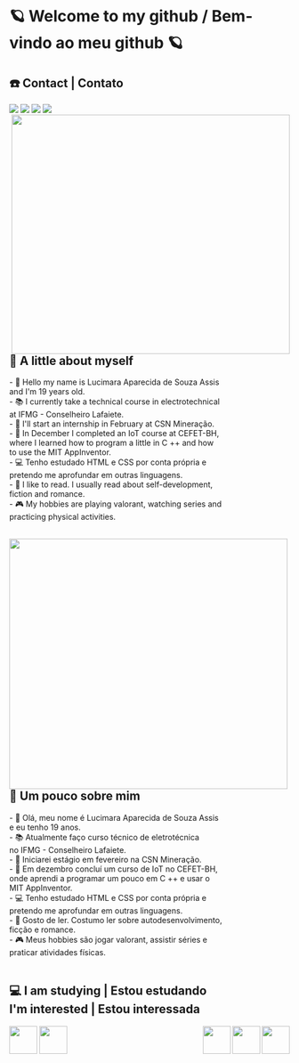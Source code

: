 <h1>🪐 Welcome to my github / Bem-vindo ao meu github 🪐</h1>
<h2> ☎️ Contact | Contato</h2> 
<div style="display: inline_block">
<a href="Luucy#6228" target="_blank" alt="Luucy#6228" title="Luucy#6228"><img src="https://img.shields.io/badge/Discord-7289DA?style=for-the-badge&logo=discord&logoColor=white" target="_blank"></a>
<a href="lucimarasouzah@gmail.com" target="_blank" alt="lucimarasouzah@gmail.com" title="lucimarasouzah@gmail.com"><img src="https://img.shields.io/badge/Gmail-D14836?style=for-the-badge&logo=gmail&logoColor=white" target="_blank"></a>
<a href="https://www.instagram.com/lucimarasouza8/" target="_blank" alt="@lucimarasouza8" title="@lucimarasouza8"><img src="https://img.shields.io/badge/Instagram-E4405F?style=for-the-badge&logo=instagram&logoColor=white" target="_blank"></a>
<a href="https://www.linkedin.com/in/lucimara-souza-1098b9181/" target="_blank" alt="https://www.linkedin.com/in/lucimara-souza-1098b9181/" title="https://www.linkedin.com/in/lucimara-souza-1098b9181/"><img src="https://img.shields.io/badge/LinkedIn-0077B5?style=for-the-badge&logo=linkedin&logoColor=white" target="_blank"></a>
</div>  

<div class="image">
<img align="right" valign="top" width="500px" height="430px" src="https://user-images.githubusercontent.com/95291739/144950282-77d0095c-3ded-4400-8997-67f5df31c1f3.gif"/> <br/>
</div>

<h2>🔮 A little about myself</h2>
- 🌼 Hello my name is Lucimara Aparecida de Souza Assis<br/>
and I'm 19 years old. <br/>
- 📚 I currently take a technical course in electrotechnical<br/>
at IFMG - Conselheiro Lafaiete.<br/>
- 🔰 I'll start an internship in February at CSN Mineração.<br/>
- 🎲 In December I completed an IoT course at CEFET-BH, <br/>
where I learned how to program a little in C ++ and how <br/>
 to use the MIT AppInventor.<br/>
- 💻 Tenho estudado HTML e CSS por conta própria e <br/>
pretendo me aprofundar em outras linguagens.<br/>
- 📓 I like to read. I usually read about self-development, <br/>
fiction and romance.<br/>
- 🎮 My hobbies are playing valorant, watching series and <br/>
practicing physical activities.<br/><br/>

<img align="left" width="500px" height="450px" src="https://user-images.githubusercontent.com/95291739/144951130-43b59fa2-70b0-41ee-9a0b-1e64fb8fc2ff.gif"/></br>
<h2>🔮 Um pouco sobre mim</h2>
- 🌼 Olá, meu nome é Lucimara Aparecida de Souza Assis <br/>
e eu tenho 19 anos.<br/>
- 📚 Atualmente faço curso técnico de eletrotécnica <br/>
no IFMG - Conselheiro Lafaiete.<br/>
- 🔰 Iniciarei estágio em fevereiro na CSN Mineração. <br/>
- 🎲 Em dezembro concluí um curso de IoT no CEFET-BH, <br/>
onde aprendi a programar um pouco em C ++ e usar o   <br/> 
MIT AppInventor.<br/>
- 💻 Tenho estudado HTML e CSS por conta própria e <br/>
pretendo me aprofundar em outras linguagens.<br/>
- 📓 Gosto de ler. Costumo ler sobre autodesenvolvimento, <br/>
ficção e romance.<br/>
- 🎮 Meus hobbies são jogar valorant, assistir séries e <br/>
praticar atividades físicas.<br/>

</br>
<div style="display: inline_block">
  <h2> 💻 I am studying  |  Estou estudando &nbsp;&nbsp;&nbsp;&nbsp;&nbsp;&nbsp;&nbsp;&nbsp;&nbsp;&nbsp;&nbsp;&nbsp;&nbsp;&nbsp;&nbsp;&nbsp;&nbsp;&nbsp;&nbsp;&nbsp;&nbsp;&nbsp;&nbsp;&nbsp;&nbsp;&nbsp;&nbsp; I'm interested | Estou interessada</h2>
  <img align="center" width="50px" height="50px" src="https://cdn.jsdelivr.net/gh/devicons/devicon/icons/html5/html5-original-wordmark.svg" />
  <img align="center" width="50px" height="50px" src="https://cdn.jsdelivr.net/gh/devicons/devicon/icons/css3/css3-original-wordmark.svg" /> 
  <img align="right" width="50px" height="50px"src="https://cdn.jsdelivr.net/gh/devicons/devicon/icons/javascript/javascript-original.svg" />
  <img align="right" width="50px" height="50px" src="https://cdn.jsdelivr.net/gh/devicons/devicon/icons/python/python-original.svg" />
  <img align="right" width="50px" height="50px" src="https://cdn.jsdelivr.net/gh/devicons/devicon/icons/react/react-original.svg" />
</div>

